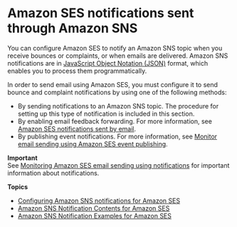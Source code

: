 # Amazon SES notifications sent through Amazon SNS<a name="monitor-sending-activity-using-notifications-sns"></a>

You can configure Amazon SES to notify an Amazon SNS topic when you receive bounces or complaints, or when emails are delivered\. Amazon SNS notifications are in [JavaScript Object Notation \(JSON\)](http://www.json.org) format, which enables you to process them programmatically\.

In order to send email using Amazon SES, you must configure it to send bounce and complaint notifications by using one of the following methods:
+ By sending notifications to an Amazon SNS topic\. The procedure for setting up this type of notification is included in this section\.
+ By enabling email feedback forwarding\. For more information, see [Amazon SES notifications sent by email](monitor-sending-activity-using-notifications-email.md)\.
+ By publishing event notifications\. For more information, see [Monitor email sending using Amazon SES event publishing](monitor-using-event-publishing.md)\.

**Important**  
See [Monitoring Amazon SES email sending using notifications](monitor-sending-activity-using-notifications.md) for important information about notifications\.

**Topics**
+ [Configuring Amazon SNS notifications for Amazon SES](configure-sns-notifications.md)
+ [Amazon SNS Notification Contents for Amazon SES](notification-contents.md)
+ [Amazon SNS Notification Examples for Amazon SES](notification-examples.md)